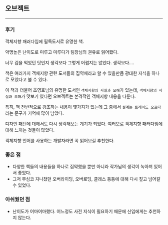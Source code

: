 ## 오브젝트

---

### 후기

객체지향 패러다임에 필독도서로 유명한 책. 

악명높은 난이도로 미루고 미루다가 팀장님의 권유로 읽어봤다.

너무 겁을 먹었던 탓인지 생각보다 그렇게 어렵지는 않았다. 생각보다....

책은 여러가지 객체지향 관련 도서들의 집약체라고 할 수 있을만큼 광대한 지식을 하나로 모았다고 볼 수 있다.

이 책과 더불어 조영호님의 유명한 도서인 `객체지향의 사실과 오해`가 있는데, `객체지향의 사실과 오해`가 맛보기 였다면 오브젝트는 본격적인 객체지향 내용을 다룬다.

특히, 책 전반적으로 강조하는 내용이 몇가지가 있는데 그 중에서 `설계는 트레이드 오프다` 라는 문구가 기억에 많이 남았다.

디자인 패턴에 대해서도 다시 생각해보는 계기가 되었다. 여러모로 객체지향 패러다임에 대해 느끼는 것들이 많았다.

객체지향 언어를 사용하는 개발자라면 꼭 읽어보길 추천한다.


### 좋은 점

- 다양한 책들의 내용들을 하나로 집약했을 뿐만 아니라 작가님의 생각이 녹아져 있어서 좋았다.
- 그저 무심코 지나쳤던 오버라이딩, 오버로딩, 클래스 등등에 대해 다시 짚고 넘어갈 수 있었다.

### 아쉬웠던 점

- 난이도가 어마어마했다. 어느정도 사전 지식이 필요하기 때문에 신입에게는 추천하지 않는다.



